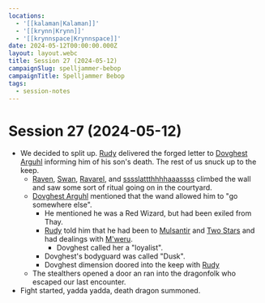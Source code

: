 ```yaml
---
locations:
  - '[[kalaman|Kalaman]]'
  - '[[krynn|Krynn]]'
  - '[[krynnspace|Krynnspace]]'
date: 2024-05-12T00:00:00.000Z
layout: layout.webc
title: Session 27 (2024-05-12)
campaignSlug: spelljammer-bebop
campaignTitle: Spelljammer Bebop
tags:
  - session-notes
---
```

# Session 27 (2024-05-12)

- We decided to split up. [Rudy](refuge-unit-d3.md) delivered the forged letter to [Dovghest Arguhl](dovghest-arghul.md) informing him of his son's death. The rest of us snuck up to the keep.
	- [Raven](raven.md), [Swan](swan.md), [Ravarel](ravarel-deshent.md), and [sssslattthhhhaaassss](sssslattthhhhaaassss.md) climbed the wall and saw some sort of ritual going on in the courtyard.
	- [Dovghest Arguhl](dovghest-arghul.md) mentioned that the wand allowed him to "go somewhere else".
		- He mentioned he was a Red Wizard, but had been exiled from Thay.
		- [Rudy](refuge-unit-d3.md) told him that he had been to [Mulsantir](mulsantir.md) and [Two Stars](two-stars.md) and had dealings with [M'weru](mweru.md).
			- Dovghest called her a "loyalist".
		- Dovghest's bodyguard was called "Dusk".
		- Dovghest dimension doored into the keep with [Rudy](refuge-unit-d3.md)
	- The stealthers opened a door an ran into the dragonfolk who escaped our last encounter.
- Fight started, yadda yadda, death dragon summoned.

